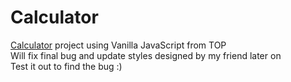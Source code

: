 # Calculator 
[Calculator](https://lgzel.github.io/calculator/) project using Vanilla JavaScript from TOP\
Will fix final bug and update styles designed by my friend later on\
Test it out to find the bug :)